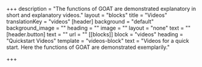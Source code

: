 +++
description = "The functions of GOAT are demonstrated explanatory in short and explanatory videos."
layout = "blocks"
title = "Videos"
translationKey = "videos"
[header]
background = "default"
background_image = ""
heading = ""
image = ""
layout = "none"
text = ""
[header.button]
text = ""
url = ""
[[blocks]]
block = "videos"
heading = "Quickstart Videos"
template = "videos-block"
text = "Videos for a quick start. Here the functions of GOAT are demonstrated exemplarily."

+++
